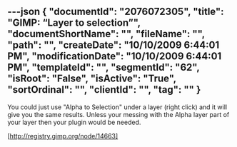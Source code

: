 ---json
{
  "documentId": "2076072305",
  "title": "GIMP: “Layer to selection”",
  "documentShortName": "",
  "fileName": "",
  "path": "",
  "createDate": "10/10/2009 6:44:01 PM",
  "modificationDate": "10/10/2009 6:44:01 PM",
  "templateId": "",
  "segmentId": "62",
  "isRoot": "False",
  "isActive": "True",
  "sortOrdinal": "",
  "clientId": "",
  "tag": ""
}
---

You could just use &quot;Alpha to Selection&quot; under a layer (right click) and it will give you the same results. Unless your messing with the Alpha layer part of your layer then your plugin would be needed.

[http://registry.gimp.org/node/14663]
